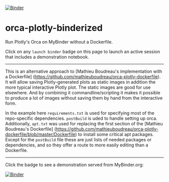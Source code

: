 [![Binder](https://mybinder.org/badge_logo.svg)](https://mybinder.org/v2/gh/fomightez/orca-plotly-binderized/master?filepath=index.ipynb)

# orca-plotly-binderized

Run Plotly's Orca on MyBinder without a Dockerfile.

Click on any `launch binder` badge on this page to launch an active session that includes a demonstration notebook.

----

This is an alternative approach to [Mathieu Boudreau's implementation with a Dockerfile]
(https://github.com/mathieuboudreau/orca-plotly-dockerfile). It will allow saving Plotly-generated plots as static images in addition the more typical interactive Plotly plot. The static images are good for use elsewhere. And by combining it commandline/scripting it makes it possible to produce a lot of images without saving them by hand from the interactive form.


 In the example here `requirements.txt` is used for specifying most of the repo-specific dependencies. `postBuild` is uded to handle setting up orca. Additionally, `apt.txt` was used for replacing the first section of the [Mathieu Boudreau's Dockerfile]
(https://github.com/mathieuboudreau/orca-plotly-dockerfile/blob/master/Dockerfile) to install some critical apt packages. Except for the `postBuild` file these are just lists of needed packages or dependencies, and so they offer a route to more easily editing than a Dockerfile.

 -----

Click the badge to see a demonstration served from MyBinder.org:

[![Binder](https://mybinder.org/badge_logo.svg)](https://mybinder.org/v2/gh/fomightez/orca-plotly-binderized/master?filepath=index.ipynb)



